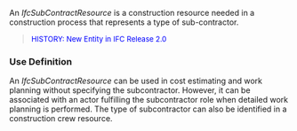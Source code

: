 ﻿An _IfcSubContractResource_ is a construction resource needed in a construction process that represents a type of sub-contractor.

> <font color="#0000FF" size="-1">HISTORY: New Entity in IFC
		Release 2.0</font>

### Use Definition
An _IfcSubContractResource_ can be used in cost estimating and work planning without specifying the subcontractor. However, it can be associated with an actor fulfilling the subcontractor role when detailed work planning is performed. The type of subcontractor can also be identified in a construction crew resource.
